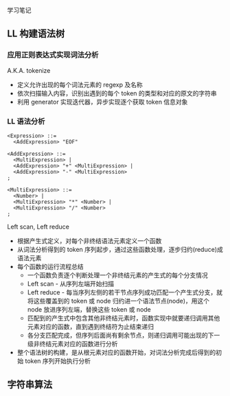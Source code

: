 学习笔记

## LL 构建语法树

### 应用正则表达式实现词法分析

A.K.A. tokenize

- 定义允许出现的每个词法元素的 regexp 及名称
- 依次扫描输入内容，识别出遇到的每个 token 的类型和对应的原文的字符串
- 利用 generator 实现迭代器，异步实现逐个获取 token 信息对象

### LL 语法分析

```bnf
<Expression> ::=
  <AddExpression> "EOF"

<AddExpression> ::=
  <MultiExpression> |
  <AddExpression> "+" <MultiExpression> |
  <AddExpression> "-" <MultiExpression>
;

<MultiExpression> ::=
  <Number> |
  <MultiExpression> "*" <Number> |
  <MultiExpression> "/" <Number>
;
```

Left scan, Left reduce

- 根据产生式定义，对每个非终结语法元素定义一个函数
- 从词法分析得到的 token 序列起步，通过这些函数处理，逐步归约(reduce)成语法元素
- 每个函数的运行流程总结
  - 一个函数负责逐个判断处理一个非终结元素的产生式的每个分支情况
  - Left scan - 从序列左端开始扫描
  - Left reduce - 每当序列左侧的若干节点序列成功匹配一个产生式分支，就将这些覆盖到的 token 或 node 归约进一个语法节点(node)，用这个 node 放进序列左端，替换这些 token 或 node
  - 匹配到的产生式中包含其他非终结元素时，函数实现中就要递归调用其他元素对应的函数，直到遇到终结符为止结束递归
  - 各分支匹配完成，但序列后面尚有剩余节点，则递归调用可能出现的下一级非终结元素对应的函数进行分析
- 整个语法树的构建，是从根元素对应的函数开始，对词法分析完成后得到的初始 token 序列开始执行分析

## 字符串算法
